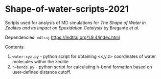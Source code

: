 # Shape-of-water-scripts-2021
Scripts used for analysis of MD simulations for *The Shape of Water in Zeolites and its Impact on Epoxidation Catalysis* by Bregante *et al.*

Dependencies:
`mdtraj`  https://mdtraj.org/1.9.4/index.html

Contents:
1. `water-xyz.py` - python script for obtaining <x,y,z> coordinates of water molecules within the zeolite
2. `h-bonds.py` - python script for calculating h-bond formation based on user-defined distance cutoff.
